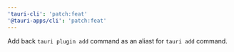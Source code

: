 ```yaml
---
'tauri-cli': 'patch:feat'
'@tauri-apps/cli': 'patch:feat'
---
```


Add back `tauri plugin add` command as an aliast for `tauri add` command.

